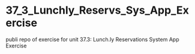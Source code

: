 # 37_3_Lunchly_Reservs_Sys_App_Exercise
publi repo of exercise for unit 37.3: Lunch.ly Reservations System App Exercise
